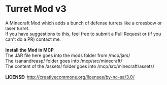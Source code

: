 Turret Mod v3
==============

A Minecraft Mod which adds a bunch of defense turrets like a crossbow or laser turret.<br>
If you have suggestions to this, feel free to submit a Pull Request or (if you can't do a PR) contact me.<br>
<br>
<b>Install the Mod in MCP</b><br>
The JAR file here goes into the mods folder from /mcp/jars/<br>
The /sanandreasp/ folder goes into /mcp/src/minecraft/<br>
The content of the /assets/ folder goes into /mcp/src/minecraft/assets/<br>
<br>
<b>LICENSE:</b>
http://creativecommons.org/licenses/by-nc-sa/3.0/
